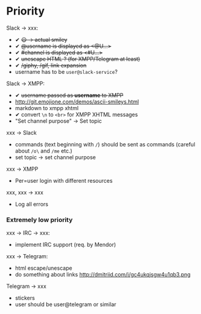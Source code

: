 # Priority

Slack -> xxx:

- ✔︎ ~~:smiley: -> actual smiley~~
- ✔︎ ~~@username is displayed as <@U...>~~
- ✔︎ ~~#channel is displayed as <#U...>~~
- ✔︎ ~~unescape HTML ? (for XMPP/Telegram at least)~~
- ✔︎ ~~/giphy, /gif, link expansion~~
- username has to be `user@slack-service`?

Slack -> XMPP:

- ✔︎ ~~username passed as <strong>username</strong> to XMPP~~
- http://git.emojione.com/demos/ascii-smileys.html
- markdown to xmpp xhtml
- ✔︎ convert `\n` to `<br>` for XMPP XHTML messages
- "Set channel purpose" -> Set topic

xxx -> Slack

- commands (text beginning with `/`) should be sent as commands 
(careful about `/o\` and `/me` etc.)
- set topic -> set channel purpose

xxx -> XMPP

- Per=user login with different resources

xxx, xxx -> xxx

- Log all errors

### Extremely low priority

xxx -> IRC -> xxx:
- implement IRC support (req. by Mendor)

xxx -> Telegram:

- html escape/unescape
- do something about links http://dmitriid.com/i/gc4ukqjsgw4u1qb3.png

Telegram -> xxx

- stickers
- user should be user@telegram or similar
